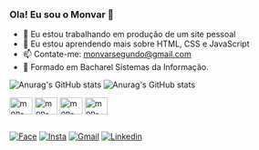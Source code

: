 ### Ola! Eu sou o Monvar 👋

- 🔭 Eu estou trabalhando em produção de um site pessoal
- 🌱 Eu estou aprendendo mais sobre HTML, CSS e JavaScript
- 📫 Contate-me: monvarsegundo@gmail.com
- 🏫 Formado em Bacharel Sistemas da Informação.


![Anurag's GitHub stats](https://github-readme-stats.vercel.app/api?username=monvar&count_private=true&show_icons=true&theme=tokyonight)
![Anurag's GitHub stats](https://github-readme-stats.vercel.app/api?username=monvar&hide=contribs,prs&show_icons=true&theme=tokyonight)


<div>
  <img align="center" alt= "mon-JS" height="30" width="40" src="https://cdn.jsdelivr.net/gh/devicons/devicon/icons/javascript/javascript-plain.svg" />
  <img align="center" alt="mon-HTML" height="30" width="40" src="https://cdn.jsdelivr.net/gh/devicons/devicon/icons/html5/html5-original.svg" />
  <img align="center" alt="mon-CSS" height="30" width="40" src="https://cdn.jsdelivr.net/gh/devicons/devicon/icons/css3/css3-original.svg" />
  <img align="center" alt="mon-CSS" height="30" width="40" src="https://cdn.jsdelivr.net/gh/devicons/devicon/icons/python/python-original.svg" />
  
  
</div>

##


<div>
  <a href="https://www.facebook.com/monvar.adelinolopes/" target="_blank" ><img alt="Face" src="https://img.shields.io/badge/Facebook-1877F2?style=for-the-badge&logo=facebook&logoColor=white" target="_blank"></a>
  <a href="https://www.instagram.com/monsol_lm/" target="_blank"><img alt="Insta" src="https://img.shields.io/badge/Instagram-E4405F?style=for-the-badge&logo=instagram&logoColor=white" target="_blank"></a>
  <a href="https://mail.google.com/mail/u/0/?tab=wm#inbox" target="_blank"><img alt="Gmail" src="https://img.shields.io/badge/Gmail-D14836?style=for-the-badge&logo=gmail&logoColor=white" target="_blank"></a>
  <a href="https://www.linkedin.com/in/monvarmorette/" target="_blank"><img alt="Linkedin" src="https://img.shields.io/badge/LinkedIn-0077B5?style=for-the-badge&logo=linkedin&logoColor=white" target="_blank"></a>
 
</div>

